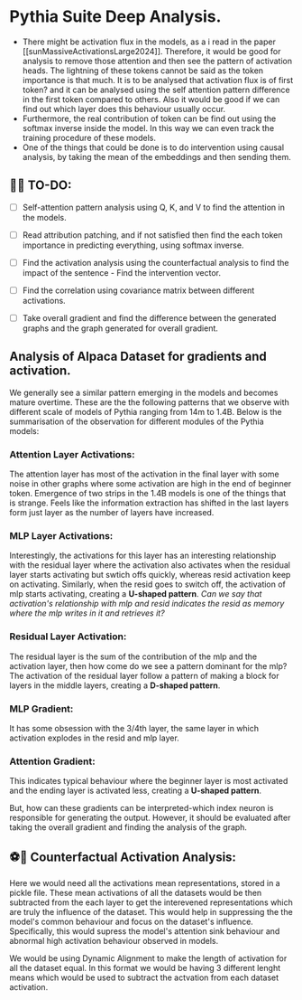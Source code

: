 # Pythia Suite Deep Analysis.


- There might be activation flux in the models, as a i read in the paper [[sunMassiveActivationsLarge2024]]. Therefore, it would be good for analysis to remove those attention and then see the pattern of activation heads. The lightning of these tokens cannot be said as the token importance is that much. It is to be analysed that activation flux is of first token? and it can be analysed using the self attention pattern difference in the first token compared to others. Also it would be good if we can find out which layer does this behaviour usually occur. 
- Furthermore, the real contribution of token can be find out using the softmax inverse inside the model. In this way we can even track the training procedure of these models. 
- One of the things that could be done is to do intervention using causal analysis, by taking the mean of the embeddings and then sending them. 

## 🐳🐙 TO-DO:
- [ ] Self-attention pattern analysis using Q, K, and V to find the attention in the models. 
- [ ] Read attribution patching, and if not satisfied then find the each token importance in predicting everything, using softmax inverse.
- [ ] Find the activation analysis using the counterfactual analysis to find the impact of the sentence - Find the intervention vector.
- [ ] Find the correlation using covariance matrix between different activations. 
- [ ] Take overall gradient and find the difference between the generated graphs and the graph generated for overall gradient. 


## Analysis of Alpaca Dataset for gradients and activation. 
We generally see a similar pattern emerging in the models and becomes mature overtime. These are the the following patterns that we observe with different scale of models of Pythia ranging from 14m to 1.4B. Below is the summarisation of the observation for different modules of the Pythia models:
### Attention Layer Activations:
The attention layer has most of the activation in the final layer with some noise in other graphs where some activation are high in the end of beginner token. Emergence of two strips in the 1.4B models is one of the things that is strange. Feels like the information extraction has shifted in the last layers form just layer as the number of layers have increased. 
### MLP Layer Activations:
Interestingly, the activations for this layer has an interesting relationship with the residual layer where the activation also activates when the residual layer starts activating but swtich offs quickly, whereas resid activation keep on activating. Similarly, when the resid goes to switch off, the activation of mlp starts activating, creating a **U-shaped pattern**. 
*Can we say that activation's relationship with mlp and resid indicates the resid as memory where the mlp writes in it and retrieves it?*
### Residual Layer Activation:
The residual layer is the sum of the contribution of the mlp and the activation layer, then how come do we see a pattern dominant for the mlp?
The activation of the residual layer follow a pattern of making a block for layers in the middle layers, creating a **D-shaped pattern**.
### MLP Gradient:
It has some obsession with the 3/4th layer, the same layer in which activation explodes in the resid and mlp layer. 
### Attention Gradient:
This indicates typical behaviour where the beginner layer is most activated and the ending layer is activated less, creating a **U-shaped pattern**. 

But, how can these gradients can be interpreted-which index neuron is responsible for generating the output. However, it should be evaluated after taking the overall gradient and finding the analysis of the graph. 

## ⚽️🏈 Counterfactual Activation Analysis:

Here we would need all the activations mean representations, stored in a pickle file. 
These mean activations of all the datasets would be then subtracted from the each layer to get the interevened representations 
which are truly the influence of the dataset. 
This would help in suppressing the the model's common behaviour and focus on the dataset's influence.
Specifically, this would supress the model's attention sink behaviour and abnormal high activation behaviour observed in models. 

We would be using Dynamic Alignment to make the length of activation for all the dataset equal. 
In this format we would be having 3 different lenght means which would be used to subtract the actvation from each dataset activation. 